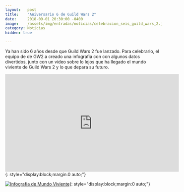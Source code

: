 ```yaml
---
layout:   post
title:    "Aniversario 6 de Guild Wars 2"
date:     2018-09-01 20:30:00 -0400
image:    /assets/img/entradas/noticias/celebracion_seis_guild_wars_2.jpg
category: Noticias
hidden: true

---
```


Ya han sido 6 años desde que Guild Wars 2 fue lanzado. Para celebrarlo, el equipo de de GW2 a creado una infografia con con algunos datos divertidos, junto con un vídeo sobre lo lejos que ha llegado el mundo viviente de Guild Wars 2 y lo que depara su futuro.

<iframe style="text-align:center;" width="560" height="315" src="https://www.youtube.com/embed/XuxqDsatNAk" frameborder="0" allow="autoplay; encrypted-media" allowfullscreen></iframe>{: style="display:block;margin:0 auto;"}

[![Infografia de Mundo Viviente](https://gw2guias.com/assets/img/entradas/noticias/GW2_LW_Inforgraphic_2018_ES-590x3038.jpg "Infografia de Mundo Viviente")](https://gw2guias.com/assets/img/entradas/noticias/GW2_LW_Inforgraphic_2018_ES-590x3038.jpg "Infografia de Mundo Viviente"){: style="display:block;margin:0 auto;"}

